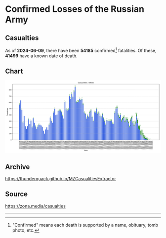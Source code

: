 
# Confirmed Losses of the Russian Army

## Casualties

As of **2024-06-09**, there have been **54185** confirmed[^1] fatalities.
Of these, **41499** have a known date of death.

## Chart

![7-Day Intervals Bar Chart](./docs/7days.svg)

## Archive

https://thunderquack.github.io/MZCasualitiesExtractor

## Source

https://zona.media/casualties

---

[^1]: "Confirmed" means each death is supported by a name, obituary, tomb photo, etc.
